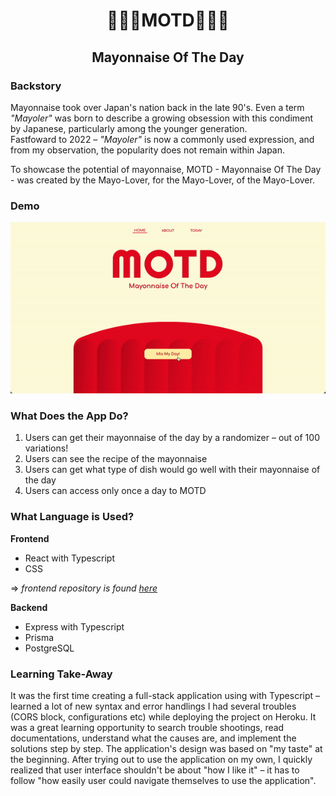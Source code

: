 <h1 align="center">🍳🥚🍳MOTD🥚🍳🥚</h1>
<h2 align="center">Mayonnaise Of The Day</h2>

### Backstory
Mayonnaise took over Japan's nation back in the late 90's. Even a term <i>"Mayoler"</i> was born to describe a growing obsession with this condiment by Japanese, particularly among the younger generation.<br>
Fastfoward to 2022 – <i>"Mayoler"</i> is now a commonly used expression, and from my observation, the popularity does not remain within Japan.

To showcase the potential of mayonnaise, MOTD - Mayonnaise Of The Day - was created by the Mayo-Lover, for the Mayo-Lover, of the Mayo-Lover.


### Demo
![motd demo gif](https://github.com/sigristarisa/motd-server/blob/main/assets/motd-demo.gif?raw=true)



### What Does the App Do?
1. Users can get their mayonnaise of the day by a randomizer – out of 100 variations!
2. Users can see the recipe of the mayonnaise
3. Users can get what type of dish would go well with their mayonnaise of the day
4. Users can access only once a day to MOTD

### What Language is Used?
**Frontend**
- React with Typescript
- CSS

=> *frontend repository is found [here](https://github.com/sigristarisa/motd-client)*


**Backend** 
- Express with Typescript
- Prisma
- PostgreSQL<br/>

### Learning Take-Away
It was the first time creating a full-stack application using with Typescript – learned a lot of new syntax and error handlings
I had several troubles (CORS block, configurations etc) while deploying the project on Heroku. It was a great learning opportunity to search trouble shootings, read documentations, understand what the causes are, and implement the solutions step by step.
The application's design was based on "my taste" at the beginning. After trying out to use the application on my own, I quickly realized that user interface shouldn't be about "how I like it" – it has to follow "how easily user could navigate themselves to use the application".
